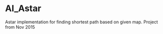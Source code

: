 # AI_Astar
Astar implementation for finding shortest path based on given map. Project from Nov 2015
